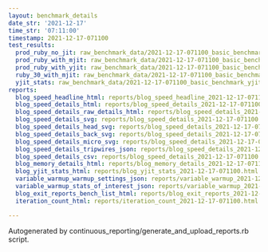 ```yaml
---
layout: benchmark_details
date_str: '2021-12-17'
time_str: '07:11:00'
timestamp: 2021-12-17-071100
test_results:
  prod_ruby_no_jit: raw_benchmark_data/2021-12-17-071100_basic_benchmark_prod_ruby_no_jit.json
  prod_ruby_with_mjit: raw_benchmark_data/2021-12-17-071100_basic_benchmark_prod_ruby_with_mjit.json
  prod_ruby_with_yjit: raw_benchmark_data/2021-12-17-071100_basic_benchmark_prod_ruby_with_yjit.json
  ruby_30_with_mjit: raw_benchmark_data/2021-12-17-071100_basic_benchmark_ruby_30_with_mjit.json
  yjit_stats: raw_benchmark_data/2021-12-17-071100_basic_benchmark_yjit_stats.json
reports:
  blog_speed_headline_html: reports/blog_speed_headline_2021-12-17-071100.html
  blog_speed_details_html: reports/blog_speed_details_2021-12-17-071100.html
  blog_speed_details_raw_details_html: reports/blog_speed_details_2021-12-17-071100.raw_details.html
  blog_speed_details_svg: reports/blog_speed_details_2021-12-17-071100.svg
  blog_speed_details_head_svg: reports/blog_speed_details_2021-12-17-071100.head.svg
  blog_speed_details_back_svg: reports/blog_speed_details_2021-12-17-071100.back.svg
  blog_speed_details_micro_svg: reports/blog_speed_details_2021-12-17-071100.micro.svg
  blog_speed_details_tripwires_json: reports/blog_speed_details_2021-12-17-071100.tripwires.json
  blog_speed_details_csv: reports/blog_speed_details_2021-12-17-071100.csv
  blog_memory_details_html: reports/blog_memory_details_2021-12-17-071100.html
  blog_yjit_stats_html: reports/blog_yjit_stats_2021-12-17-071100.html
  variable_warmup_warmup_settings_json: reports/variable_warmup_2021-12-17-071100.warmup_settings.json
  variable_warmup_stats_of_interest_json: reports/variable_warmup_2021-12-17-071100.stats_of_interest.json
  blog_exit_reports_bench_list_html: reports/blog_exit_reports_2021-12-17-071100.bench_list.html
  iteration_count_html: reports/iteration_count_2021-12-17-071100.html

---
```

Autogenerated by continuous_reporting/generate_and_upload_reports.rb script.
